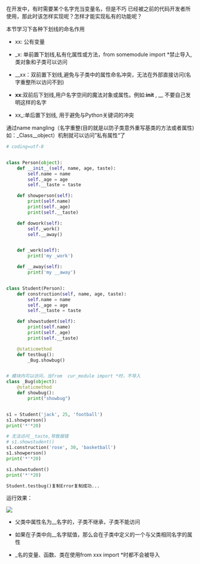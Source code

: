 在开发中，有时需要某个名字充当变量名，但是不巧 已经被之前的代码开发者所使用，那此时该怎样实现呢？怎样才能实现私有的功能呢？

本节学习下各种下划线的命名作用

- xx: 公有变量

- _x: 单前置下划线,私有化属性或方法，from somemodule import *禁止导入,类对象和子类可以访问

- __xx：双前置下划线,避免与子类中的属性命名冲突，无法在外部直接访问(名字重整所以访问不到)

- __xx__:双前后下划线,用户名字空间的魔法对象或属性。例如:__init__ , __ 不要自己发明这样的名字

- xx_:单后置下划线, 用于避免与Python关键词的冲突

通过name mangling（名字重整(目的就是以防子类意外重写基类的方法或者属性)如：_Class__object）机制就可以访问”私有属性“了

```python
# coding=utf-8


class Person(object):
    def __init__(self, name, age, taste):
        self.name = name
        self._age = age 
        self.__taste = taste

    def showperson(self):
        print(self.name)
        print(self._age)
        print(self.__taste)

    def dowork(self):
        self._work()
        self.__away()


    def _work(self):
        print('my _work')

    def __away(self):
        print('my __away')


class Student(Person):
    def construction(self, name, age, taste):
        self.name = name
        self._age = age 
        self.__taste = taste

    def showstudent(self):
        print(self.name)
        print(self._age)
        print(self.__taste)

    @staticmethod
    def testbug():
        _Bug.showbug()


# 模块内可以访问，当from  cur_module import *时，不导入
class _Bug(object):
    @staticmethod
    def showbug():
        print("showbug")


s1 = Student('jack', 25, 'football')
s1.showperson()
print('*'*20)

# 无法访问__taste,导致报错
# s1.showstudent() 
s1.construction('rose', 30, 'basketball')
s1.showperson()
print('*'*20)

s1.showstudent()
print('*'*20)

Student.testbug()复制Error复制成功...
```

运行效果：

![](D:/download/youdaonote-pull-master/data/Technology/Python/python重新学习/Python3核心编程/3.面向对象提高/images/WEBRESOURCEa7a1b90910ee784d10694c33654ce48estickPicture.png)

- 父类中属性名为__名字的，子类不继承，子类不能访问

- 如果在子类中向__名字赋值，那么会在子类中定义的一个与父类相同名字的属性

- _名的变量、函数、类在使用from xxx import *时都不会被导入